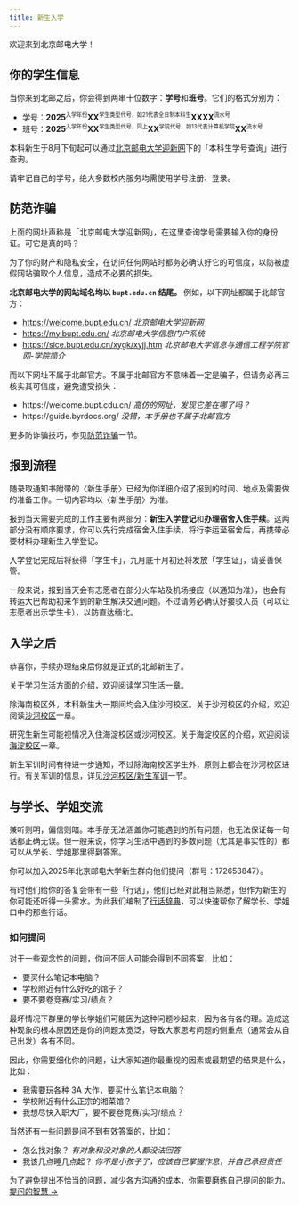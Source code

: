```yaml
---
title: 新生入学
---
```

欢迎来到北京邮电大学！

## 你的学生信息

当你来到北邮之后，你会得到两串十位数字：**学号**和**班号**。它们的格式分别为：

- 学号：**2025**<sup><small>入学年份</small></sup>**XX**<sup><small>学生类型代号，如21代表全日制本科生</small></sup>**XXXX**<sup><small>流水号</small></sup>
- 班号：**2025**<sup><small>入学年份</small></sup>**XX**<sup><small>学生类型代号，同上</small></sup>**XX**<sup><small>学院代号，如13代表计算机学院</small></sup>**XX**<sup><small>流水号</small></sup>

本科新生于8月下旬起可以通过[北京邮电大学迎新网](https://welcome.bupt.edu.cn/)下的「本科生学号查询」进行查询。

请牢记自己的学号，绝大多数校内服务均需使用学号注册、登录。

## 防范诈骗

上面的网址声称是「北京邮电大学迎新网」，在这里查询学号需要输入你的身份证。可它是真的吗？

为了你的财产和隐私安全，在访问任何网站时都务必确认好它的可信度，以防被虚假网站骗取个人信息，造成不必要的损失。

**北京邮电大学的网站域名均以 `bupt.edu.cn` 结尾。** 例如，以下网址都属于北邮官方：

- https://welcome.bupt.edu.cn/ *北京邮电大学迎新网*
- https://my.bupt.edu.cn/ *北京邮电大学信息门户系统*
- https://sice.bupt.edu.cn/xygk/xyjj.htm *北京邮电大学信息与通信工程学院官网-学院简介*

而以下网址不属于北邮官方。不属于北邮官方不意味着一定是骗子，但请务必再三核实其可信度，避免遭受损失：

- https:<area>//welcome.bupt.cdu.cn/ *高仿的网址，发现它差在哪了吗？*
- https:<area>//guide.byrdocs.org/ *没错，本手册也不属于北邮官方*

更多防诈骗技巧，参见[防范诈骗](/新生入学/防范诈骗/)一节。

## 报到流程

随录取通知书附带的〈新生手册〉已经为你详细介绍了报到的时间、地点及需要做的准备工作。一切内容均以〈新生手册〉为准。

报到当天需要完成的工作主要有两部分：**新生入学登记**和**办理宿舍入住手续**。这两部分没有顺序要求，你可以先行完成宿舍入住手续，将行李运至宿舍后，再携带必要材料办理新生入学登记。

入学登记完成后将获得「学生卡」，九月底十月初还将发放「学生证」，请妥善保管。

一般来说，报到当天会有志愿者在部分火车站及机场接应（以通知为准），也会有转运大巴帮助初来乍到的新生解决交通问题。不过请务必确认好接驳人员（可以让志愿者出示学生卡），以防直达缅北。

## 入学之后

恭喜你，手续办理结束后你就是正式的北邮新生了。

关于学习生活方面的介绍，欢迎阅读[学习生活](/学习生活/学习生活/)一章。

除海南校区外，本科新生大一期间均会入住沙河校区。关于沙河校区的介绍，欢迎阅读[沙河校区](/沙河校区/沙河校区/)一章。

研究生新生可能视情况入住海淀校区或沙河校区。关于海淀校区的介绍，欢迎阅读[海淀校区](/海淀校区/海淀校区/)一章。

新生军训时间有待进一步通知，不过除海南校区学生外，原则上都会在沙河校区进行。有关军训的信息，详见[沙河校区/新生军训](/沙河校区/新生军训/)一节。

## 与学长、学姐交流

兼听则明，偏信则暗。本手册无法涵盖你可能遇到的所有问题，也无法保证每一句话都正确无误。但一般来说，你学习生活中遇到的多数问题（尤其是事实性的）都可以从学长、学姐那里得到答案。

你可以加入2025年北京邮电大学新生群向他们提问（群号：172653847）。

有时他们给你的答复会带有一些「行话」，他们已经对此相当熟悉，但作为新生的你可能还听得一头雾水。为此我们编制了[行话辞典](/行话辞典/)，可以快速帮你了解学长、学姐口中的那些行话。

### 如何提问

对于一些观念性的问题，你问不同人可能会得到不同答案，比如：

- 要买什么笔记本电脑？
- 学校附近有什么好吃的馆子？
- 要不要卷竞赛/实习/绩点？

最坏情况下群里的学长学姐们可能因为这种问题吵起来，因为各有各的理。造成这种现象的根本原因还是你的问题太宽泛，导致大家思考问题的侧重点（通常会从自己出发）各有不同。

因此，你需要细化你的问题，让大家知道你最重视的因素或最期望的结果是什么，比如：

- 我需要玩各种 3A 大作，要买什么笔记本电脑？
- 学校附近有什么正宗的湘菜馆？
- 我想尽快入职大厂，要不要卷竞赛/实习/绩点？

当然还有一些问题是问不到有效答案的，比如：

- 怎么找对象？ *有对象和没对象的人都没法回答*
- 我该几点睡几点起？ *你不是小孩子了，应该自己掌握作息，并自己承担责任*

为了避免提出不恰当的问题，减少各方沟通的成本，你需要磨练自己提问的能力。[提问的智慧 →](https://github.com/ryanhanwu/How-To-Ask-Questions-The-Smart-Way/blob/main/README-zh_CN.md)
